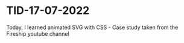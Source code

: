 # TID-17-07-2022
Today, I learned animated SVG with CSS - Case study taken from the Fireship youtube channel
